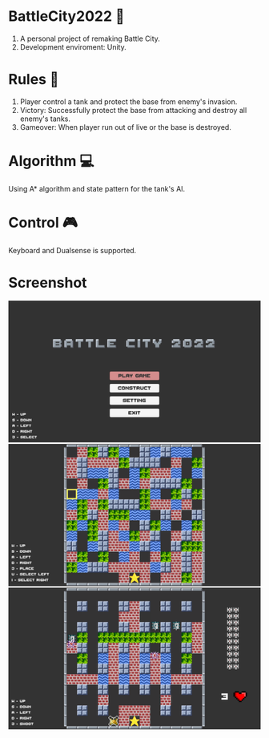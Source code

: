 # BattleCity2022 🚙
1. A personal project of remaking Battle City.
2. Development enviroment: Unity.
# Rules 📏
1. Player control a tank and protect the base from enemy's invasion.
2. Victory: Successfully protect the base from attacking and destroy all enemy's tanks.
2. Gameover: When player run out of live or the base is destroyed.
# Algorithm 💻
Using A* algorithm and state pattern for the tank's AI.
# Control 🎮
Keyboard and Dualsense is supported.
# Screenshot
![title screen](ScreenShot/title.png)
![construct mode](ScreenShot/construct.png)
![play mode](ScreenShot/gameplay.png)
